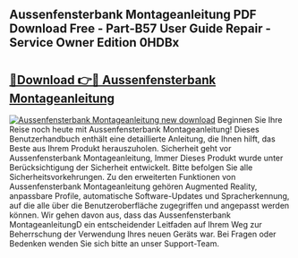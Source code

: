 ## Aussenfensterbank Montageanleitung PDF Download Free - Part-B57 User Guide Repair - Service Owner Edition 0HDBx

# <h2><a href="http://df8w7ly.blite.top/?on=Aussenfensterbank+Montageanleitung">🔗Download 👉🔴 Aussenfensterbank Montageanleitung</a></h2>

[![Aussenfensterbank Montageanleitung new download](https://i.imgur.com/lujVjoI.png)](http://df8w7ly.blite.top/?on=Aussenfensterbank+Montageanleitung)
Beginnen Sie Ihre Reise noch heute mit Aussenfensterbank Montageanleitung! Dieses Benutzerhandbuch enthält eine detaillierte Anleitung, die Ihnen hilft, das Beste aus Ihrem Produkt herauszuholen. Sicherheit geht vor Aussenfensterbank Montageanleitung, Immer Dieses Produkt wurde unter Berücksichtigung der Sicherheit entwickelt. Bitte befolgen Sie alle Sicherheitsvorkehrungen. Zu den erweiterten Funktionen von Aussenfensterbank Montageanleitung gehören Augmented Reality, anpassbare Profile, automatische Software-Updates und Spracherkennung, auf die alle über die Benutzeroberfläche zugegriffen und angepasst werden können. Wir gehen davon aus, dass das Aussenfensterbank MontageanleitungD ein entscheidender Leitfaden auf Ihrem Weg zur Beherrschung der Verwendung Ihres neuen Geräts war. Bei Fragen oder Bedenken wenden Sie sich bitte an unser Support-Team.
